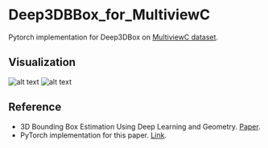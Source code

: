 # Deep3DBBox_for_MultiviewC
 Pytorch implementation for Deep3DBox on [MultiviewC dataset](https://github.com/Robert-Mar/MultiviewC).
 
## Visualization 
![alt text](https://github.com/Robert-Mar/Deep3DBox_for_MultiviewC/blob/main/results/C0.png "Visualization of Camera1")
![alt text](https://github.com/Robert-Mar/Deep3DBox_for_MultiviewC/blob/main/results/C6.png "Visualization of Camera6")

## Reference
* 3D Bounding Box Estimation Using Deep Learning and Geometry. [Paper](https://arxiv.org/abs/1612.00496).
* PyTorch implementation for this paper. [Link](https://github.com/skhadem/3D-BoundingBox).
